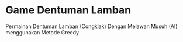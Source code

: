 # Game Dentuman Lamban

Permainan Dentuman Lamban (Congklak) Dengan Melawan Musuh (AI) menggunakan Metode Greedy 

